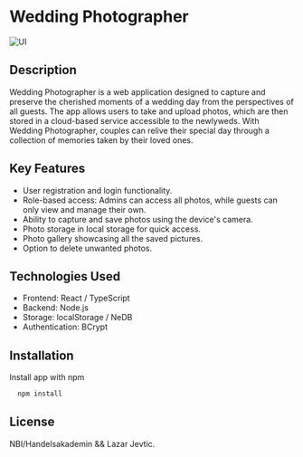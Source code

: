 # Wedding Photographer


![UI](https://i.ibb.co/d7Y13C4/2.jpg)

## Description
Wedding Photographer is a web application designed to capture and preserve the cherished moments of a wedding day from the perspectives of all guests. The app allows users to take and upload photos, which are then stored in a cloud-based service accessible to the newlyweds. With Wedding Photographer, couples can relive their special day through a collection of memories taken by their loved ones.

## Key Features
- User registration and login functionality.
- Role-based access: Admins can access all photos, while guests can only view and manage their own.
- Ability to capture and save photos using the device's camera.
- Photo storage in local storage for quick access.
- Photo gallery showcasing all the saved pictures.
- Option to delete unwanted photos.

## Technologies Used
- Frontend: React / TypeScript 
- Backend: Node.js
- Storage: localStorage / NeDB 
- Authentication: BCrypt


## Installation

Install app with npm

```bash
  npm install
```
    
## License
NBI/Handelsakademin && Lazar Jevtic.
